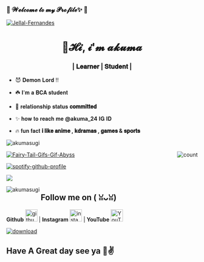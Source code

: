 ### 💫 𝓦𝓮𝓵𝓬𝓸𝓶𝓮 𝓽𝓸 𝓶𝔂 𝓟𝓻𝓸𝓯𝓲𝓵𝓮✨ 🤍

<a href="https://imgbb.com/"><img src="https://i.ibb.co/YNjq368/Jellal-Fernandes.gif" alt="Jellal-Fernandes" border="0"></a>
<h1 align="center">💫𝓗𝓲, 𝓲'𝓶 𝓪𝓴𝓾𝓶𝓪</h1>
<h3 align="center">| 𝐋𝐞𝐚𝐫𝐧𝐞𝐫 | 𝐒𝐭𝐮𝐝𝐞𝐧𝐭 |</h3>

- 😈 𝐃𝐞𝐦𝐨𝐧 𝐋𝐨𝐫𝐝 !!

- ☘️ 𝐈'𝐦 𝐚 𝐁𝐂𝐀 𝐬𝐭𝐮𝐝𝐞𝐧𝐭

- 🤍 𝐫𝐞𝐥𝐚𝐭𝐢𝐨𝐧𝐬𝐡𝐢𝐩 𝐬𝐭𝐚𝐭𝐮𝐬 **𝐜𝐨𝐦𝐦𝐢𝐭𝐭𝐞𝐝**

- ✨ 𝐡𝐨𝐰 𝐭𝐨 𝐫𝐞𝐚𝐜𝐡 𝐦𝐞 **@akuma_24** 𝐈𝐆 𝐈𝐃

- 🔥 𝐟𝐮𝐧 𝐟𝐚𝐜𝐭 **𝐢 𝐥𝐢𝐤𝐞 𝐚𝐧𝐢𝐦𝐞 , 𝐤𝐝𝐫𝐚𝐦𝐚𝐬 , 𝐠𝐚𝐦𝐞𝐬 & 𝐬𝐩𝐨𝐫𝐭𝐬**

<p align="left"> <img src="https://komarev.com/ghpvc/?username=akumasugi&label=Profile%20views&color=0e75b6&style=flat" alt="akumasugi" /> </p>
<p align="left"> <a href="https://github-profile-trophy.vercel.app/?username=ryo-ma&no-frame=true

<img src="https://github-profile-trophy.vercel.app/?username=akumasugi" alt="akumasugi" /></a> </p>
  
 
<img align="right" alt="count" src="https://count.getloli.com/get/@:akumasugi?theme=rule34">
  

<a href="https://imgbb.com/"><img src="https://i.ibb.co/F31p1n9/Fairy-Tail-Gifs-Gif-Abyss.gif" alt="Fairy-Tail-Gifs-Gif-Abyss" border="0"></a>
  
[![spotify-github-profile](https://spotify-github-profile.vercel.app/api/view?uid=0bayzsrvnvivnrnxg4te2b1vb&cover_image=true&theme=default)](https://github.com/akumasugi/akumasugi)

<img src="https://github-readme-stats.vercel.app/api?username=akumasugi&show_icons=true&theme=blue&show_owner=true&count_private=true">

<p><img align="left" src="https://github-readme-stats.vercel.app/api/top-langs?username=akumasugi&show_icons=true&locale=en&layout=compact" alt="akumasugi" /></p>


## Follow me on ( ꈍᴗꈍ)
**Github** [<img src="https://img.icons8.com/nolan/240/github.png" alt='github' height='32'>](https://github.com/akumasugi) | **Instagram** [<img src="https://img.icons8.com/nolan/240/instagram-new.png" alt='instagram' height='32'>](https://www.instagram.com/akuma__24/) | **YouTube** [<img src="https://img.icons8.com/nolan/240/youtube.png" alt='YouTube' height='32'>](https://www.youtube.com/channel/UChrGVH0nOxMg6zk6YAr2TXg)

<a href="https://imgbb.com/"><img src="https://i.ibb.co/fxfcfjm/download.gif" alt="download" border="0"></a>

## Have A Great day see ya 💫✌
